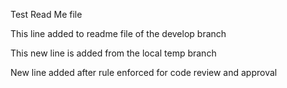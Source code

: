 Test Read Me file

This line added to readme file of the develop branch

This new line is added from the local temp branch

New line added after rule enforced for code review and approval
